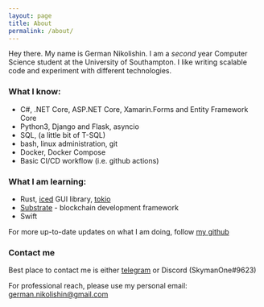 ```yaml
---
layout: page
title: About
permalink: /about/
---
```


Hey there. My name is German Nikolishin. I am a _second_ year Computer Science student at the University of Southampton.
I like writing scalable code and experiment with different technologies.

### What I know:
* C#, .NET Core, ASP.NET Core, Xamarin.Forms and Entity Framework Core
* Python3, Django and Flask, asyncio
* SQL, (a little bit of T-SQL)
* bash, linux administration, git
* Docker, Docker Compose
* Basic CI/CD workflow (i.e. github actions)

### What I am learning:
* Rust, [iced](https://iced.rs) GUI library, [tokio](https://tokio.rs)
* [Substrate](https://substrate.io) - blockchain development framework
* Swift

For more up-to-date updates on what I am doing, follow [my github](https://github.com/SkymanOne)

### Contact me

Best place to contact me is either [telegram](https://t.me/SkymanOne) or Discord (SkymanOne#9623)

For professional reach, please use my personal email:
[german.nikolishin@gmail.com](mailto:german.nikolishin@gmail.com)